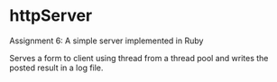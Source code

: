 # httpServer
Assignment 6: A simple server implemented in Ruby

Serves a form to client using thread from a thread pool and writes the posted result in a log file.
